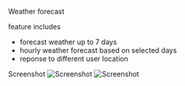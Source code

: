 Weather forecast

feature includes
- forecast weather up to 7 days
- hourly weather forecast based on selected days
- reponse to different user location

Screenshot
![Screenshot](1.png)
![Screenshot](2.png)